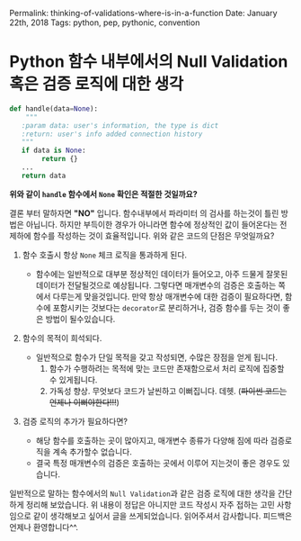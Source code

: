 Permalink: thinking-of-validations-where-is-in-a-function
Date: January 22th, 2018
Tags: python, pep, pythonic, convention

# Python 함수 내부에서의 Null Validation 혹은 검증 로직에 대한 생각

```python
def handle(data=None):
	""" 
   :param data: user's information, the type is dict
   :return: user's info added connection history
   """    
   if data is None:
   		return {}
   ...
   return data
```

**위와 같이 `handle` 함수에서 `None` 확인은 적절한 것일까요?**

결론 부터 말하자면 **"NO"** 입니다. 함수내부에서 파라미터 의 검사를 하는것이 틀린 방법은 아닙니다. 하지만 부득이한 경우가 아니라면 함수에 정상적인 값이 들어온다는 전제하에 함수를 작성하는 것이 효율적입니다. 위와 같은 코드의 단점은 무엇일까요?

1. 함수 호출시 항상 `None` 체크 로직을 통과하게 된다.
	* 함수에는 일반적으로 대부분 정상적인 데이터가 들어오고, 아주 드물게 잘못된 데이터가 전달될것으로 예상됩니다. 그렇다면 매개변수의 검증은 호출하는 쪽에서 다루는게 맞을것입니다. 만약 항상 매개변수에 대한 검증이 필요하다면, 함수에 포함시키는 것보다는 `decorator`로 분리하거나, 검증 함수를 두는 것이 좋은 방법이 될수있습니다.

2. 함수의 목적이 희석되다.
	* 일반적으로 함수가 단일 목적을 갖고 작성되면, 수많은 장점을 얻게 됩니다.
		1.	함수가 수행하려는 목적에 맞는 코드만 존재함으로서 처리 로직에 집중할 수 있게됩니다. 
		2. 가독성 향상. 무엇보다 코드가 날씬하고 이뻐집니다. 데헷. (~~파이썬 코드는 언제나 이뻐야한다!!!~~)

3. 검증 로직의 추가가 필요하다면?
	* 해당 함수를 호출하는 곳이 많아지고, 매개변수 종류가 다양해 짐에 따라 검증로직을 계속 추가할수 없습니다. 
	* 결국 특정 매개변수의 검증은 호출하는 곳에서 이루어 지는것이 좋은 경우도 있습니다.


일반적으로 말하는 함수에서의 `Null Validation`과 같은 검증 로직에 대한 생각을 간단하게 정리해 보았습니다. 위 내용이 정답은 아니지만   코드 작성시 자주 접하는 고민 사항임으로 같이 생각해보고 싶어서 글을 쓰게되었습니다. 읽어주셔서 감사합니다. 피드백은 언제나 환영합니다^^.